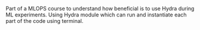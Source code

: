 Part of a MLOPS course to understand how beneficial is to use Hydra during ML experiments. Using Hydra module which can run and instantiate each part of the code using terminal.